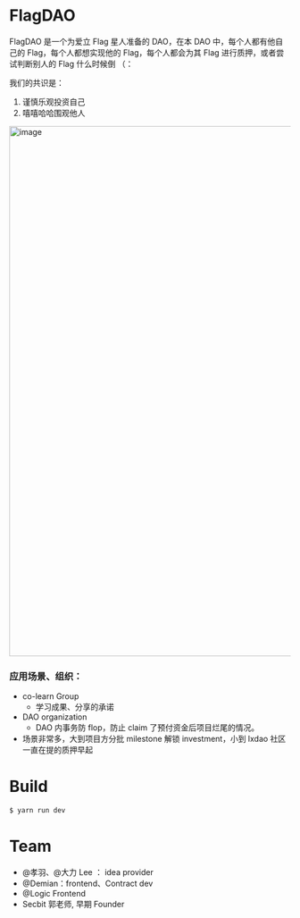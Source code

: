 
# FlagDAO

FlagDAO 是一个为爱立 Flag 星人准备的 DAO，在本 DAO 中，每个人都有他自己的 Flag，每个人都想实现他的 Flag，每个人都会为其 Flag 进行质押，或者尝试判断别人的 Flag 什么时候倒 （：  

我们的共识是：  

1. 谨慎乐观投资自己 
2. 嘻嘻哈哈围观他人

<img width="949" alt="image" src="https://github.com/FlagDAO/flagdao/assets/33189338/2da90e52-ac5a-47b6-ae1e-1cd0a0ff4def">


### 应用场景、组织：

- co-learn Group
   - 学习成果、分享的承诺
- DAO organization
   - DAO 内事务防 flop，防止 claim 了预付资金后项目烂尾的情况。  
- 场景非常多，大到项目方分批 milestone 解锁 investment，小到 lxdao 社区一直在提的质押早起





# Build

```bash
$ yarn run dev
```

# Team

- @孝羽、@大力 Lee ： idea provider
- @Demian：frontend、Contract dev
- @Logic Frontend
- Secbit 郭老师, 早期 Founder

